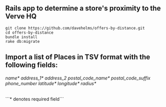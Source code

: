 <h2>Rails app to determine a store's proximity to the Verve HQ</h2>

```git clone https://github.com/davehelms/offers-by-distance.git```<br>
```cd offers-by-distance```<br>
```bundle install```<br>
```rake db:migrate```<br>

<h2>Import a list of Places in TSV format with the following fields: </h2>
<h6>name*	address_1* address_2 postal_code_name* postal_code_suffix phone_number latitude* longitude* radius*</h6>
```* denotes required field```
